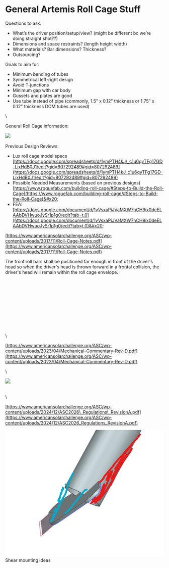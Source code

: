 # General Artemis Roll Cage Stuff

Questions to ask:

* What’s the driver position/setup/view? (might be different bc we’re doing straight shot??)
* Dimensions and space restraints? (length height width)
* What materials? Bar dimensions? Thickness?
* Outsourcing?



Goals to aim for:

* Minimum bending of tubes
* Symmetrical left-right design
* Avoid T-junctions
* Minimum gap with car body
* Gussets and plates are good
* Use tube instead of pipe (commonly, 1.5” x 0.12” thickness or 1.75” x 0.12” thickness DOM tubes are used)

\


General Roll Cage information:

![](https://lh7-rt.googleusercontent.com/docsz/AD_4nXdYpgVvZ6qI983sBAvE2sddmgRvv5KnYGC2sjEdQ4-5ePKlWXT5GVpYf2yU1h_ryb10mQ2QXObaQr8o-z2H6sJLDALbVDqn9sXzhqLRkES2BasziP5rCdqLp8MfvgSVdM-MgIwI?key=wlAmq4rYL853Xukwt0eY0yND)

Previous Design Reviews:

* Lux roll cage model specs [https://docs.google.com/spreadsheets/d/1ymPTH4kJ\_c1u6qyTFg17GD-LjxHdB0J1/edit?gid=807292489#gid=807292489](https://docs.google.com/spreadsheets/d/1ymPTH4kJ_c1u6qyTFg17GD-LjxHdB0J1/edit?gid=807292489#gid=807292489)
* Possible Needed Measurements (based on previous designs) [https://www.roguefab.com/building-roll-cage/#Steps-to-Build-the-Roll-Cage](https://www.roguefab.com/building-roll-cage/#Steps-to-Build-the-Roll-Cage)&#x20;
* FEA: [https://docs.google.com/document/d/1vVsxaPiJVaMXW7hCH9ix0deELAAbDVHwuoJySr1p1g0/edit?tab=t.0](https://docs.google.com/document/d/1vVsxaPiJVaMXW7hCH9ix0deELAAbDVHwuoJySr1p1g0/edit?tab=t.0)&#x20;

&#x20; &#x20;

[https://www.americansolarchallenge.org/ASC/wp-content/uploads/2017/11/Roll-Cage-Notes.pdf](https://www.americansolarchallenge.org/ASC/wp-content/uploads/2017/11/Roll-Cage-Notes.pdf)

The front roll bars shall be positioned far enough in front of the driver's head so when the driver's head is thrown forward in a frontal collision, the driver's head will remain within the roll cage envelope.

\
\
\
\
\
\
\
\
\
\
\


[https://www.americansolarchallenge.org/ASC/wp-content/uploads/2023/04/Mechanical-Commentary-Rev-D.pdf](https://www.americansolarchallenge.org/ASC/wp-content/uploads/2023/04/Mechanical-Commentary-Rev-D.pdf)

\


![](https://lh7-rt.googleusercontent.com/docsz/AD_4nXfjHaNNPUjnNxFph2GXDUv22Va7Yslr0y3eYOTnF6rf9PEwRTmpsVm0bW-WK5_zAdWxCyQRNY6sb2KiFtMBdnW2wLtUFSqtK0z2XoAlXYhmYtuu24V573tEVbOfaJ4Jnh6m_zwPcA?key=wlAmq4rYL853Xukwt0eY0yND)

\
\


[https://www.americansolarchallenge.org/ASC/wp-content/uploads/2024/12/ASC2026\_Regulations\_RevisionA.pdf](https://www.americansolarchallenge.org/ASC/wp-content/uploads/2024/12/ASC2026_Regulations_RevisionA.pdf)

![](../../.gitbook/assets/image.png)\
Shear mounting ideas
